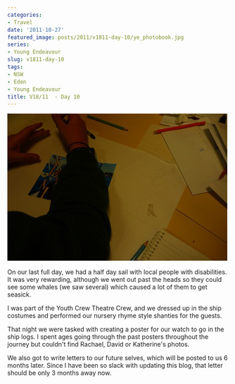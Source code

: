 ```yaml
---
categories:
- Travel
date: '2011-10-27'
featured_image: posts/2011/v1811-day-10/ye_photobook.jpg
series:
- Young Endeavour
slug: v1811-day-10
tags:
- NSW
- Eden
- Young Endeavour
title: V18/11  - Day 10
---
```


![YE_Photobook](ye_photobook.jpg)

On our last full day, we had a half day sail with local people with disabilities. It was very rewarding, although we went out past the heads so they could see some whales (we saw several) which caused a lot of them to get seasick.

I was part of the Youth Crew Theatre Crew, and we dressed up in the ship costumes and performed our nursery rhyme style shanties for the guests.

That night we were tasked with creating a poster for our watch to go in the ship logs. I spent ages going through the past posters throughout the journey but couldn't find Rachael, David or Katherine's photos.

We also got to write letters to our future selves, which will be posted to us 6 months later. Since I have been so slack with updating this blog, that letter should be only 3 months away now.